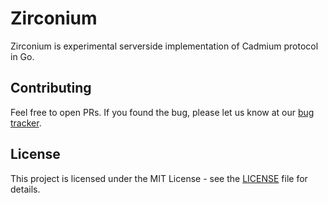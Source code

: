 # Zirconium

Zirconium is experimental serverside implementation of Cadmium protocol in Go.

## Contributing

Feel free to open PRs. If you found the bug, please let us know at our [bug tracker](https://github.com/cadmium-im/zirconium-go/issues).

## License

This project is licensed under the MIT License - see the [LICENSE](LICENSE) file for details.
